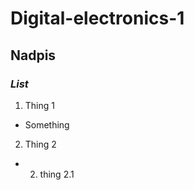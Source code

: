 # **Digital-electronics-1**
## Nadpis
### ***List***
1. Thing 1
  * Something
2. Thing 2 
  * 2. thing 2.1
